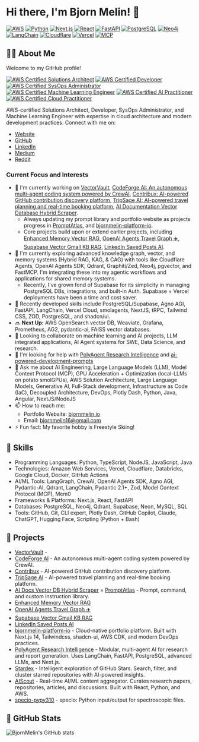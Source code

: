 # Hi there, I'm Bjorn Melin! 👋

[![AWS](https://img.shields.io/badge/AWS-FF9900?logo=amazon-aws&logoColor=white)](https://aws.amazon.com/)
[![Python](https://img.shields.io/badge/Python-3776AB?logo=python&logoColor=white)](https://www.python.org/)
[![Next.js](https://img.shields.io/badge/Next.js-000000?logo=next.js&logoColor=white)](https://nextjs.org/)
[![React](https://img.shields.io/badge/React-61DAFB?logo=react&logoColor=black)](https://reactjs.org/)
[![FastAPI](https://img.shields.io/badge/FastAPI-009688?logo=fastapi&logoColor=white)](https://fastapi.tiangolo.com/)
[![PostgreSQL](https://img.shields.io/badge/PostgreSQL-4169E1?logo=postgresql&logoColor=white)](https://www.postgresql.org/)
[![Neo4j](https://img.shields.io/badge/Neo4j-008CC1?logo=neo4j&logoColor=white)](https://neo4j.com/)
[![LangChain](https://img.shields.io/badge/LangChain-3178C6?logoColor=white)](https://langchain.com/)
[![Cloudflare](https://img.shields.io/badge/Cloudflare-F38020?logo=cloudflare&logoColor=white)](https://www.cloudflare.com/)
[![Vercel](https://img.shields.io/badge/Vercel-000000?logo=vercel&logoColor=white)](https://vercel.com/)
[![MCP](https://img.shields.io/badge/Model%20Context%20Protocol-5D3FD3?logoColor=white)](https://github.com/anthropics/anthropic-cookbook/tree/main/model_written_evals/MCP)

## 👨‍💻 About Me

Welcome to my GitHub profile!

[![AWS Certified Solutions Architect](https://images.credly.com/size/110x110/images/0e284c3f-5164-4b21-8660-0d84737941bc/image.png)](https://www.credly.com/org/amazon-web-services/badge/aws-certified-solutions-architect-associate)
[![AWS Certified Developer](https://images.credly.com/size/110x110/images/b9feab85-1a43-4f6c-99a5-631b88d5461b/image.png)](https://www.credly.com/org/amazon-web-services/badge/aws-certified-developer-associate)
[![AWS Certified SysOps Administrator](https://images.credly.com/size/110x110/images/f0d3fbb9-bfa7-4017-9989-7bde8eaf42b1/image.png)](https://www.credly.com/org/amazon-web-services/badge/aws-certified-sysops-administrator-associate)
[![AWS Certified Machine Learning Engineer](https://images.credly.com/size/110x110/images/1a634b4e-3d6b-4a74-b118-c0dcb429e8d2/image.png)](https://www.credly.com/org/amazon-web-services/badge/aws-certified-machine-learning-engineer-associate)
[![AWS Certified AI Practitioner](https://images.credly.com/size/110x110/images/4d4693bb-530e-4bca-9327-de07f3aa2348/image.png)](https://www.credly.com/org/amazon-web-services/badge/aws-certified-ai-practitioner)
[![AWS Certified Cloud Practitioner](https://images.credly.com/size/110x110/images/00634f82-b07f-4bbd-a6bb-53de397fc3a6/image.png)](https://www.credly.com/org/amazon-web-services/badge/aws-certified-cloud-practitioner)

AWS-certified Solutions Architect, Developer, SysOps Administrator, and Machine Learning Engineer with expertise in cloud architecture and modern development practices. Connect with me on:
- [Website](https://bjornmelin.io/)
- [GitHub](https://github.com/BjornMelin)
- [LinkedIn](https://www.linkedin.com/in/bjorn-melin/)
- [Medium](https://medium.com/@bjornmelin)
- [Reddit](https://www.reddit.com/user/Bjornhub1/)

### Current Focus and Interests

- 🔭 I'm currently working on [VectorVault](https://github.com/BjornMelin/vector-vault), [CodeForge AI: An autonomous multi-agent coding system powered by CrewAI](https://github.com/BjornMelin/codeforge), [Contribux: AI-powered GitHub contribution discovery platform](https://github.com/BjornMelin/contribux), [TripSage AI: AI-powered travel planning and real-time booking platform](https://github.com/BjornMelin/tripsage-ai), [AI Documentation Vector Database Hybrid Scraper](https://github.com/BjornMelin/ai-docs-vector-db-hybrid-scraper).
  - Always updating my prompt library and portfolio website as projects progress in [PromptAtlas](https://github.com/BjornMelin/prompt-atlas), and [bjornmelin-platform-io](https://github.com/BjornMelin/bjornmelin-platform-io).
  - Core projects build upon or extend earlier projects, including [Enhanced Memory Vector RAG](https://github.com/BjornMelin/enhanced-mem-vector-rag), [OpenAI Agents Travel Graph ✈️](https://github.com/BjornMelin/openai-agents-travel-graph), [Supabase Vector Gmail KB RAG](https://github.com/BjornMelin/supabase-vector-gmailkb-rag), [LinkedIn Saved Posts AI](https://github.com/BjornMelin/linkedin-saved-posts-ai).
- 🌱 I'm currently exploring advanced knowledge graph, vector, and memory systems (Hybrid RAG, KAG, & CAG) with tools like Cloudflare Agents, OpenAI Agents SDK, Qdrant, Graphiti/Zed, Neo4j, pgvector, and FastMCP. I'm integrating these into my agentic workflows and applications for shared memory systems.  
  - Recently, I've grown fond of Supabase for its simplicity in managing PostgreSQL DBs, integrations, and built-in Auth. Supabase + Vercel deployments have been a time and cost saver.
- 🚀 Recently developed skills include PostgreSQL/Supabase, Agno AGI, FastAPI, LangChain, Vercel Cloud, smolagents, NextJS, tRPC, Tailwind CSS, ZOD, PostgreSQL, and shadcn/ui.
- 🔜 **Next Up:** AWS OpenSearch vector DB, Weaviate, Grafana, Prometheus, AG2, pydantic-ai, FAISS vector databases.
- 👯 Looking to collaborate on machine learning and AI projects, LLM integrated applications, AI Agent systems for SWE, Data Science, and research.
- 🤔 I'm looking for help with [PolyAgent Research Intelligence](https://github.com/BjornMelin/polyagent-research-intelligence) and [ai-powered-development-prompts](https://github.com/BjornMelin/ai-powered-development-prompts)
- 💬 Ask me about AI Engineering, Large Language Models (LLM), Model Context Protocol (MCP), GPU Acceleration + Optimization (local-LLMs on potato smolGPUs), AWS Solution Architecture, Large Language Models, Generative AI, Full-Stack development, Infrastructure as Code (IaC), Decoupled Architecture, DevOps, Plotly Dash, Python, Java, Angular, NextJS/NodeJS
- 📫 How to reach me:
  - Portfolio Website: [bjornmelin.io](https://bjornmelin.io/)
  - Email: [bjornmelin16@gmail.com](mailto:bjornmelin16@gmail.com)
- ⚡ Fun fact: My favorite hobby is Freestyle Skiing!

## 🌟 Skills

- Programming Languages: Python, TypeScript, NodeJS, JavaScript, Java
- Technologies: Amazon Web Services, Vercel, Cloudflare, Databricks, Google Cloud, Docker, GitHub Actions
- AI/ML Tools: LangGraph, CrewAI, OpenAI Agents SDK, Agno AGI, Pydantic-AI, Qdrant, LangChain, Pydantic 2.1+, Zod, Model Context Protocol (MCP), Mem0
- Frameworks & Platforms: Next.js, React, FastAPI
- Databases: PostgreSQL, Neo4j, Qdrant, Supabase, Neon, MySQL, SQL
- Tools: GitHub, Git, CLI expert, Plotly Dash, GitHub Copilot, Claude, ChatGPT, Hugging Face, Scripting (Python + Bash)

## 🚀 Projects

- [VectorVault](https://github.com/BjornMelin/vector-vault) -
- [CodeForge AI](https://github.com/BjornMelin/codeforge) - An autonomous multi-agent coding system powered by CrewAI.
- [Contribux](https://github.com/BjornMelin/contribux) - AI-powered GitHub contribution discovery platform.
- [TripSage AI](https://github.com/BjornMelin/tripsage-ai) - AI-powered travel planning and real-time booking platform.
- [AI Docs Vector DB Hybrid Scraper](https://github.com/BjornMelin/ai-docs-vector-db-hybrid-scraper)
= [PromptAtlas](https://github.com/BjornMelin/prompt-atlas) - Prompt, command, and custom instruction library.
- [Enhanced Memory Vector RAG](https://github.com/BjornMelin/enhanced-mem-vector-rag)
- [OpenAI Agents Travel Graph ✈️](https://github.com/BjornMelin/openai-agents-travel-graph)
- [Supabase Vector Gmail KB RAG](https://github.com/BjornMelin/supabase-vector-gmailkb-rag)
- [LinkedIn Saved Posts AI](https://github.com/BjornMelin/linkedin-saved-posts-ai)
- [bjornmelin-platform-io](https://github.com/BjornMelin/bjornmelin-platform-io) - Cloud-native portfolio platform. Built with Next.js 14, Tailwindcss, shadcn-ui, AWS CDK, and modern DevOps practices.
- [PolyAgent Research Intelligence](https://github.com/BjornMelin/polyagent-research-intelligence) - Modular, multi-agent AI for research and report generation. Uses LangChain, FastAPI, PostgreSQL, advanced LLMs, and Next.js.
- [Stardex](https://github.com/BjornMelin/stardex) - Intelligent exploration of GitHub Stars. Search, filter, and cluster starred repositories with AI-powered insights.
- [AIScout](https://github.com/BjornMelin/aiscout-frontend) - Real-time AI/ML content aggregator. Curates research papers, repositories, articles, and discussions. Built with React, Python, and AWS.
- [specio-pypy310](https://github.com/BjornMelin/specio-py310) - specio: Python input/output for spectroscopic files.

## 🌟 GitHub Stats

![BjornMelin's GitHub stats](https://github-readme-stats.vercel.app/api?username=BjornMelin&show_icons=true&theme=radical)
